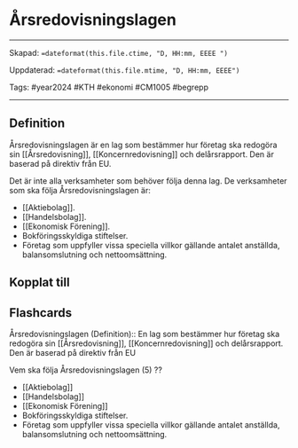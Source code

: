 # Årsredovisningslagen

---
Skapad: `=dateformat(this.file.ctime, "D, HH:mm, EEEE ")`

Uppdaterad: `=dateformat(this.file.mtime, "D, HH:mm, EEEE")`

Tags: #year2024 #KTH #ekonomi #CM1005 #begrepp

---

## Definition

Årsredovisningslagen är en lag som bestämmer hur företag ska redogöra sin [[Årsredovisning]], [[Koncernredovisning]] och delårsrapport. Den är baserad på direktiv från EU.

Det är inte alla verksamheter som behöver följa denna lag. De verksamheter som ska följa Årsredovisningslagen är:

- [[Aktiebolag]].
- [[Handelsbolag]].
- [[Ekonomisk Förening]].
- Bokföringsskyldiga stiftelser.
- Företag som uppfyller vissa speciella villkor gällande antalet anställda, balansomslutning och nettoomsättning.

## Kopplat till

## Flashcards

Årsredovisningslagen (Definition):: En lag som bestämmer hur företag ska redogöra sin [[Årsredovisning]], [[Koncernredovisning]] och delårsrapport. Den är baserad på direktiv från EU
<!--SR:!2024-03-08,13,230-->

Vem ska följa Årsredovisningslagen (5)
??
- [[Aktiebolag]]
- [[Handelsbolag]]
- [[Ekonomisk Förening]]
- Bokföringsskyldiga stiftelser.
- Företag som uppfyller vissa speciella villkor gällande antalet anställda, balansomslutning och nettoomsättning.
<!--SR:!2024-03-15,28,270!2024-03-31,39,308-->
